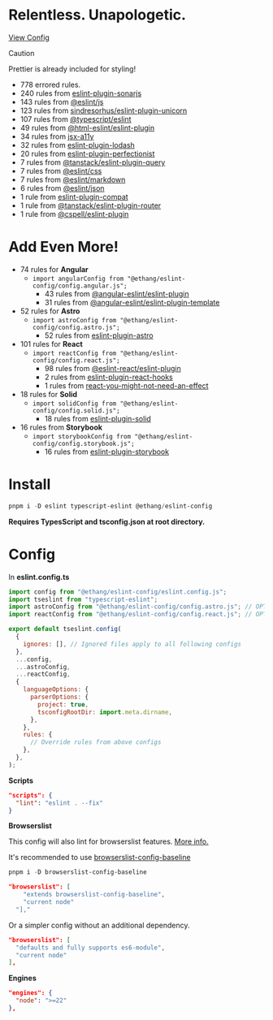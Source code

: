 # Relentless. Unapologetic.

[View Config](https://eslint-config-ethang.pages.dev/rules)

> [!CAUTION]
> Prettier is already included for styling!

- 778 errored rules.
- 240 rules from [eslint-plugin-sonarjs](https://github.com/SonarSource/SonarJS/blob/master/packages/jsts/src/rules/README.md)
- 143 rules from [@eslint/js](https://github.com/eslint/eslint/tree/main/packages/js)
- 123 rules from [sindresorhus/eslint-plugin-unicorn](https://github.com/sindresorhus/eslint-plugin-unicorn)
- 107 rules from [@typescript/eslint](https://github.com/typescript-eslint/typescript-eslint)
- 49 rules from [@html-eslint/eslint-plugin](https://github.com/html-eslint/html-eslint)
- 34 rules from [jsx-a11y](https://github.com/jsx-eslint/eslint-plugin-jsx-a11y)
- 32 rules from [eslint-plugin-lodash](https://github.com/wix-incubator/eslint-plugin-lodash)
- 20 rules from [eslint-plugin-perfectionist](https://github.com/azat-io/eslint-plugin-perfectionist)
- 7 rules from [@tanstack/eslint-plugin-query](https://tanstack.com/query/latest/docs/eslint/eslint-plugin-query)
- 7 rules from [@eslint/css](https://github.com/eslint/css)
- 7 rules from [@eslint/markdown](https://github.com/eslint/markdown)
- 6 rules from [@eslint/json](https://github.com/eslint/json)
- 1 rule from [eslint-plugin-compat](https://github.com/amilajack/eslint-plugin-compat)
- 1 rule from [@tanstack/eslint-plugin-router](https://tanstack.com/router/latest/docs/eslint/eslint-plugin-router)
- 1 rule from [@cspell/eslint-plugin](https://github.com/streetsidesoftware/cspell/tree/main/packages/cspell-eslint-plugin)

# Add Even More!

- 74 rules for **Angular**
  - `import angularConfig from "@ethang/eslint-config/config.angular.js";`
    - 43 rules from [@angular-eslint/eslint-plugin](https://github.com/angular-eslint/angular-eslint/blob/main/packages/eslint-plugin/README.md)
    - 31 rules from [@angular-eslint/eslint-plugin-template](https://github.com/angular-eslint/angular-eslint/blob/main/packages/eslint-plugin-template/README.md)
- 52 rules for **Astro**
  - `import astroConfig from "@ethang/eslint-config/config.astro.js";`
    - 52 rules from [eslint-plugin-astro](https://github.com/ota-meshi/eslint-plugin-astro)
- 101 rules for **React**
  - `import reactConfig from "@ethang/eslint-config/config.react.js";`
    - 98 rules from [@eslint-react/eslint-plugin](https://eslint-react.xyz/)
    - 2 rules from [eslint-plugin-react-hooks](https://github.com/facebook/react/tree/main/packages/eslint-plugin-react-hooks)
    - 1 rules from [react-you-might-not-need-an-effect](https://github.com/NickvanDyke/eslint-plugin-react-you-might-not-need-an-effect)
- 18 rules for **Solid**
  - `import solidConfig from "@ethang/eslint-config/config.solid.js";`
    - 18 rules from [eslint-plugin-solid](https://github.com/solidjs-community/eslint-plugin-solid)
- 16 rules from **Storybook**
  - `import storybookConfig from "@ethang/eslint-config/config.storybook.js";`
    - 16 rules from [eslint-plugin-storybook](https://github.com/storybookjs/eslint-plugin-storybook)

# Install

```powershell
pnpm i -D eslint typescript-eslint @ethang/eslint-config
```

**Requires TypesScript and tsconfig.json at root directory.**

# Config

In **eslint.config.ts**

```js
import config from "@ethang/eslint-config/eslint.config.js";
import tseslint from "typescript-eslint";
import astroConfig from "@ethang/eslint-config/config.astro.js"; // OPTIONAL
import reactConfig from "@ethang/eslint-config/config.react.js"; // OPTIONAL

export default tseslint.config(
  {
    ignores: [], // Ignored files apply to all following configs
  },
  ...config,
  ...astroConfig,
  ...reactConfig,
  {
    languageOptions: {
      parserOptions: {
        project: true,
        tsconfigRootDir: import.meta.dirname,
      },
    },
    rules: {
      // Override rules from above configs
    },
  },
);
```

**Scripts**

```json
"scripts": {
  "lint": "eslint . --fix"
}
```

**Browserslist**

This config will also lint for browserslist features. [More info.](https://github.com/browserslist/browserslist)

It's recommended to use [browserslist-config-baseline](https://github.com/web-platform-dx/browserslist-config-baseline)

```powershell
pnpm i -D browserslist-config-baseline
```

```json
"browserslist": [
    "extends browserslist-config-baseline",
    "current node"
  "],"
```

Or a simpler config without an additional dependency.

```json
"browserslist": [
  "defaults and fully supports es6-module",
  "current node"
],
```

**Engines**

```json
"engines": {
  "node": ">=22"
},
```
